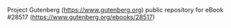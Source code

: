 Project Gutenberg (https://www.gutenberg.org) public repository for eBook #28517 (https://www.gutenberg.org/ebooks/28517)
